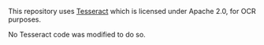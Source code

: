 This repository uses [Tesseract](https://github.com/tesseract-ocr/tesseract) which is licensed under Apache 2.0, for OCR purposes.

No Tesseract code was modified to do so.
